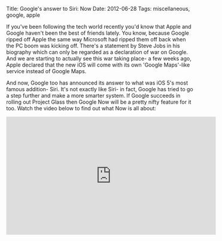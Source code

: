 Title: Google's answer to Siri: Now
Date: 2012-06-28
Tags: miscellaneous, google, apple

If you've been following the tech world recently you'd know that Apple and Google haven't been the best of friends lately. You know, because Google ripped off Apple the same way Microsoft had ripped them off back when the PC boom was kicking off. There's a statement by Steve Jobs in his biography which can only be regarded as a declaration of war on Google. And we are starting to actually see this war taking place- a few weeks ago, Apple declared that the new iOS will come with its own 'Google Maps'-like service instead of Google Maps.

And now, Google too has announced its answer to what was iOS 5's most famous addition- Siri. It's not exactly like Siri- in fact, Google has tried to go a step further and make a more smarter system. If Google succeeds in rolling out Project Glass then Google Now will be a pretty nifty feature for it too. Watch the video below to find out what Now is all about:


<iframe width="560" height="315" src="http://www.youtube.com/embed/pPqliPzHYyc" frameborder="0" allowfullscreen></iframe>
